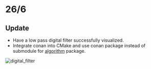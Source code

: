 # 26/6

## Update
- Have a low pass digital filter successfully visualized.
- Integrate conan into CMake and use conan package instead of submodule for [algorithm](https://github.com/pllee4/algorithm) package.

![digital_filter](https://user-images.githubusercontent.com/42335542/178136131-905688df-5f11-47ac-8b5e-426ce8444f63.gif)
